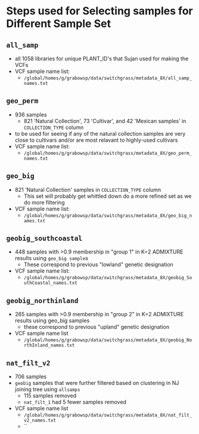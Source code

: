 # Steps used for Selecting samples for Different Sample Set

## `all_samp`
* all 1058 libraries for unique PLANT_ID's that Sujan used for making the VCFs
* VCF sample name list:
  * `/global/homes/g/grabowsp/data/switchgrass/metadata_8X/all_samp_names.txt`

## `geo_perm`
* 936 samples
  * 821 'Natural Collection', 73 'Cultivar', and 42 'Mexican samples' in `COLLECTION_TYPE` column
* to be used for seeing if any of the natural collection samples are very close to cultivars and/or are most relavant to highly-used cultivars
* VCF sample name list:
  * `/global/homes/g/grabowsp/data/switchgrass/metadata_8X/geo_perm_names.txt`

## `geo_big`
* 821 'Natural Collection' samples in `COLLECTION_TYPE` column
  * This set will probably get whittled down do a more refined set as we do more filtering
* VCF sample name list:
  * `/global/homes/g/grabowsp/data/switchgrass/metadata_8X/geo_big_names.txt`

## `geobig_southcoastal`
* 448 samples with >0.9 membership in "group 1" in K=2 ADMIXTURE results using `geo_big sample`s
  * These correspond to previous "lowland" genetic designation
* VCF sample name list:
  * `/global/homes/g/grabowsp/data/switchgrass/metadata_8X/geobig_SouthCoastal_names.txt` 

## `geobig_northinland`
* 265 samples with >0.9 membership in "group 2" in K=2 ADMIXTURE results using geo_big samples
  * these correspond to previous "upland" genetic designation
* VCF sample name list
  * `/global/homes/g/grabowsp/data/switchgrass/metadata_8X/geobig_NorthInland_names.txt`

## `nat_filt_v2`
* 706 samples
* `geobig` samples that were further filtered based on clustering in NJ joining tree using `allsamps`
  * 115 samples removed
  * `nat_filt_1` had 5 fewer samples removed
* VCF sample name list
  * `/global/homes/g/grabowsp/data/switchgrass/metadata_8X/nat_filt_v2_names.txt`
  * ``

